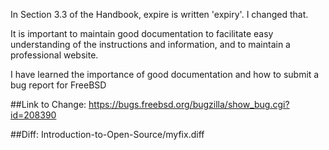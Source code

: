 In Section 3.3 of the Handbook, expire is written 'expiry'. I changed that.

It is important to maintain good documentation to facilitate easy understanding of the instructions and information, and to maintain a professional website.

I have learned the importance of good documentation and how to submit a bug report for FreeBSD

##Link to Change:
https://bugs.freebsd.org/bugzilla/show_bug.cgi?id=208390

##Diff:
Introduction-to-Open-Source/myfix.diff



